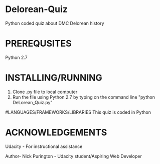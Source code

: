 # Delorean-Quiz
Python coded quiz about DMC Delorean history

# PREREQUSITES
Python 2.7

# INSTALLING/RUNNING
1. Clone .py file to local computer
2. Run the file using Python 2.7 by typing on the command line "python DeLorean_Quiz.py"

#LANGUAGES/FRAMEWORKS/LIBRARIES
This quiz is coded in Python

# ACKNOWLEDGEMENTS
Udacity - For instructional assistance

Author- Nick Purington - Udacity student/Aspiring Web Developer
